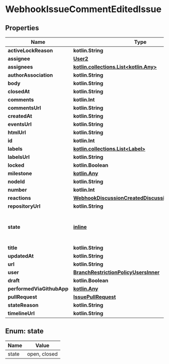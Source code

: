 
# WebhookIssueCommentEditedIssue

## Properties
Name | Type | Description | Notes
------------ | ------------- | ------------- | -------------
**activeLockReason** | **kotlin.String** |  | 
**assignee** | [**User2**](User2.md) |  | 
**assignees** | [**kotlin.collections.List&lt;kotlin.Any&gt;**](kotlin.Any.md) |  | 
**authorAssociation** | **kotlin.String** |  | 
**body** | **kotlin.String** |  | 
**closedAt** | **kotlin.String** |  | 
**comments** | **kotlin.Int** |  | 
**commentsUrl** | **kotlin.String** |  | 
**createdAt** | **kotlin.String** |  | 
**eventsUrl** | **kotlin.String** |  | 
**htmlUrl** | **kotlin.String** |  | 
**id** | **kotlin.Int** |  | 
**labels** | [**kotlin.collections.List&lt;Label&gt;**](Label.md) |  | 
**labelsUrl** | **kotlin.String** |  | 
**locked** | **kotlin.Boolean** |  | 
**milestone** | [**kotlin.Any**](.md) |  | 
**nodeId** | **kotlin.String** |  | 
**number** | **kotlin.Int** |  | 
**reactions** | [**WebhookDiscussionCreatedDiscussionAllOfReactions**](WebhookDiscussionCreatedDiscussionAllOfReactions.md) |  | 
**repositoryUrl** | **kotlin.String** |  | 
**state** | [**inline**](#State) | State of the issue; either &#39;open&#39; or &#39;closed&#39; | 
**title** | **kotlin.String** |  | 
**updatedAt** | **kotlin.String** |  | 
**url** | **kotlin.String** |  | 
**user** | [**BranchRestrictionPolicyUsersInner**](BranchRestrictionPolicyUsersInner.md) |  | 
**draft** | **kotlin.Boolean** |  |  [optional]
**performedViaGithubApp** | [**kotlin.Any**](.md) |  |  [optional]
**pullRequest** | [**IssuePullRequest**](IssuePullRequest.md) |  |  [optional]
**stateReason** | **kotlin.String** |  |  [optional]
**timelineUrl** | **kotlin.String** |  |  [optional]


<a id="State"></a>
## Enum: state
Name | Value
---- | -----
state | open, closed



